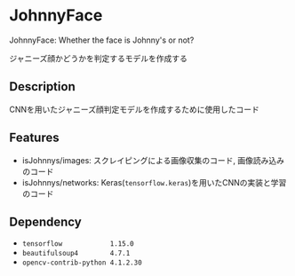 JohnnyFace
====
JohnnyFace: Whether the face is Johnny's or not?

ジャニーズ顔かどうかを判定するモデルを作成する

## Description
CNNを用いたジャニーズ顔判定モデルを作成するために使用したコード

## Features
- isJohnnys/images: スクレイピングによる画像収集のコード, 画像読み込みのコード
- isJohnnys/networks: Keras(`tensorflow.keras`)を用いたCNNの実装と学習のコード

## Dependency
- `tensorflow            1.15.0`
- `beautifulsoup4        4.7.1`
- `opencv-contrib-python 4.1.2.30 `

 
